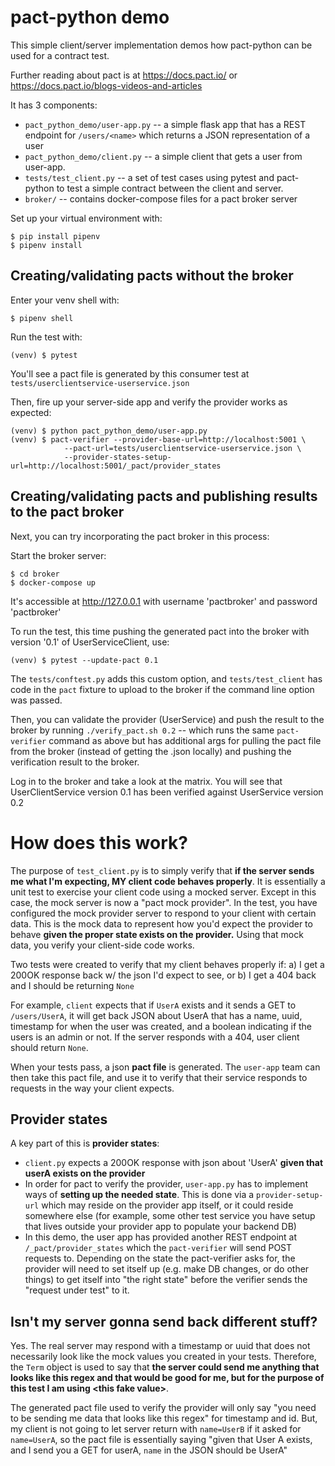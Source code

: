 pact-python demo
================

This simple client/server implementation demos how pact-python can be used for a contract test.

Further reading about pact is at https://docs.pact.io/ or https://docs.pact.io/blogs-videos-and-articles

It has 3 components:
* `pact_python_demo/user-app.py` -- a simple flask app that has a REST endpoint for `/users/<name>` which returns a JSON representation of a user
* `pact_python_demo/client.py` -- a simple client that gets a user from user-app.
* `tests/test_client.py` -- a set of test cases using pytest and pact-python to test a simple
contract between the client and server.
* `broker/` -- contains docker-compose files for a pact broker server

Set up your virtual environment with:

```
$ pip install pipenv
$ pipenv install
```

## Creating/validating pacts without the broker

Enter your venv shell with:
```
$ pipenv shell
```

Run the test with:
```
(venv) $ pytest
```

You'll see a pact file is generated by this consumer test at `tests/userclientservice-userservice.json`

Then, fire up your server-side app and verify the provider works as expected:
```
(venv) $ python pact_python_demo/user-app.py
(venv) $ pact-verifier --provider-base-url=http://localhost:5001 \
            --pact-url=tests/userclientservice-userservice.json \
            --provider-states-setup-url=http://localhost:5001/_pact/provider_states
```

## Creating/validating pacts and publishing results to the pact broker
Next, you can try incorporating the pact broker in this process:

Start the broker server:
```
$ cd broker
$ docker-compose up
```
It's accessible at http://127.0.0.1 with username 'pactbroker' and password 'pactbroker'


To run the test, this time pushing the generated pact into the broker with version '0.1' of UserServiceClient, use:
```
(venv) $ pytest --update-pact 0.1
```

The `tests/conftest.py` adds this custom option, and `tests/test_client` has code in the `pact` fixture to upload to the broker if the command line option was passed.


Then, you can validate the provider (UserService) and push the result to the broker by running `./verify_pact.sh 0.2` -- which runs the same `pact-verifier` command as above but has additional args for pulling the pact file from the broker (instead of getting the .json locally) and pushing the verification result to the broker.

Log in to the broker and take a look at the matrix. You will see that UserClientService version 0.1 has been verified against UserService version 0.2


How does this work?
===================

The purpose of `test_client.py` is to simply verify that **if the server sends me what I'm expecting, MY client code behaves properly**. It is essentially a unit test to exercise your client code using a mocked server. Except in this case, the mock server is now a "pact mock provider". In the test, you have configured the mock provider server to respond to your client with certain data. This is the mock data to represent how you'd expect the provider to behave **given the proper state exists on the provider.** Using that mock data, you verify your client-side code works.

Two tests were created to verify that my client behaves properly if: a) I get a 200OK response back w/ the json I'd expect to see, or b) I get a 404 back and I should be returning `None`

For example, `client` expects that if `UserA` exists and it sends a GET to `/users/UserA`, it will get back JSON about UserA that has a name, uuid, timestamp for when the user was created, and a boolean indicating if the users is an admin or not. If the server responds with a 404, user client should return `None`.

When your tests pass, a json **pact file** is generated. The `user-app` team can then take this pact file, and use it to verify that their service responds to requests in the way your client expects.

## Provider states

A key part of this is **provider states**:
* `client.py` expects a 200OK response with json about 'UserA' **given that userA exists on the provider**
* In order for pact to verify the provider, `user-app.py` has to implement ways of **setting up the needed state**. This is done via a `provider-setup-url` which may reside on the provider app itself, or it could reside somewhere else (for example, some other test service you have setup that lives outside your provider app to populate your backend DB)
* In this demo, the user app has provided another REST endpoint at `/_pact/provider_states` which the `pact-verifier` will send POST requests to. Depending on the state the pact-verifier asks for, the provider will need to set itself up (e.g. make DB changes, or do other things) to get itself into "the right state" before the verifier sends the "request under test" to it.

## Isn't my server gonna send back different stuff?
Yes. The real server may respond with a timestamp or uuid that does not necessarily look like the mock values you created in your tests. Therefore, the `Term` object is used to say that **the server could send me anything that looks like this regex and that would be good for me, but for the purpose of this test I am using \<this fake value\>**.

The generated pact file used to verify the provider will only say "you need to be sending me data that looks like this regex" for timestamp and id. But, my client is not going to let server return with `name=UserB` if it asked for `name=UserA`, so the pact file is essentially saying "given that User A exists, and I send you a GET for userA, `name` in the JSON should be UserA"
